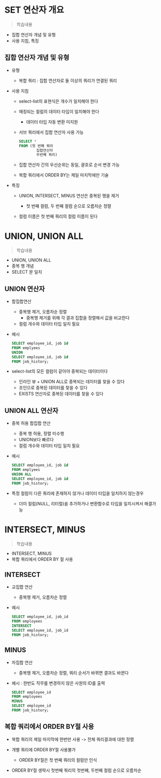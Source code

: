 # SET 연산자 개요
> 학습내용
- 집합 연산자 개념 및 유형
- 사용 지침, 특징

##  집합 연산자 개념 및 유형
- 유형
	- 복합 쿼리 : 집합 연산자로 둘 이상의 쿼리가 연결된 쿼리

- 사용 지침
	- select-list의 표현식은 개수가 일치해야 한다
	- 매칭되는 컬럼의 데이터 타입이 일치해야 한다
		- 데이터 타입 자동 변환 미지원

	- 서브 쿼리에서 집합 연산자 사용 가능
		```sql
		SELECT *
		FROM (첫 번째 쿼리
				집합연산자	
				두번째 쿼리)
		```
	
	- 집합 연산자 간의 우선순위는 동일, 괄호로 순서 변경 가능
	- 복합 쿼리에서 ORDER BY는 제일 마지막에만 기술

- 특징
	- UNION, INTERSECT, MINUS 연산은 중복된 행을 제거
		- 첫 번째 컬럼, 두 번째 컬럼 순으로 오름차순 정렬
	
	- 컬럼 이름은 첫 번째 쿼리의 컬럼 이름이 된다
		
# UNION, UNION ALL
> 학습내용
- UNION, UNION ALL
- 중복 행 개념
- SELECT 문 일치

## UNION 연산자
- 합집합연산 
	- 중복행 제거, 오름차순 정렬
		- 중복행 제거를 위해 각 결과 집합을 정렬해서 값을 비교한다
	- 컬럼 개수와 데이터 타입 일치 필요

- 예시
	```sql
	SELECT employee_id, job id
	FROM emplyees
	UNION
	SELECT employee_id, job id
	FROM job_history;
	```

- select-list의 모든 컬럼이 같아야 중복되는 데이터이다
	- 인라인 뷰 + UNION ALL로 중복되는 데이터를 찾을 수 있다
	- 조인으로 중복된 데이터를 찾을 수 있다
	- EXISTS 연산자로 중복된 데이터를 찾을 수 있다
	

## UNION ALL 연산자
- 중복 허용 합집합 연산
	- 중복 행 허용, 정렬 미수행
	- UNION보다 빠르다
	- 컬럼 개수와 데이터 타입 일치 필요


- 예시
	```sql
	SELECT employee_id, job id
	FROM emplyees
	UNION ALL
	SELECT employee_id, job id
	FROM job_history;
	```

- 특정 컬럼이 다른 쿼리에 존재하지 않거나 데이터 타입을 일치하지 않는경우
	- 더미 컬럼(NULL, 리터럴)을 추가하거나 변환함수로 타입을 일치시켜서 해결가능

# INTERSECT, MINUS
> 학습내용
- INTERSECT, MINUS
- 복합 쿼리에서 ORDER BY 절 사용

## INTERSECT
- 교집합 연산
	- 중복행 제거, 오름차순 정렬

- 예시
	```sql
	SELECT employee_id, job_id 
	FROM employees
	INTERSECT
	SELECT employee_id, job_id
	FROM job_history;
	```

## MINUS
- 차집합 연산
	- 중복행 제거, 오름차순 정렬, 쿼리 순서가 바뀌면 결과도 바뀐다

- 예시 : 한번도 직무를 변경하지 않은 사원의 ID를 출력
	```	sql
	SELECT employee_id
	FROM employees
	MINUS
	SELECT employee_id
	FROM job_history;
	```	

## 복합 쿼리에서 ORDER BY절 사용
- 복합 쿼리의 제일 마지막에 한번만 사용 -> 전체 쿼리결과에 대한 정렬
- 개별 쿼리에 ORDER BY절 사용불가
	- ORDER BY절은 첫 번째 쿼리의 컬럼만 인식

- ORDER BY절 생략시 첫번째 쿼리의 첫번째, 두번째 컬럼 순으로 오름차순
